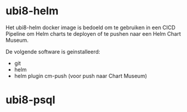 # ubi8-helm

Het ubi8-helm docker image is bedoeld om te gebruiken in een CICD Pipeline om Helm charts te deployen of te pushen naar een Helm Chart Museum.

De volgende software is geinstalleerd:
- git
- helm
- helm plugin cm-push (voor push naar Chart Museum)


# ubi8-psql
